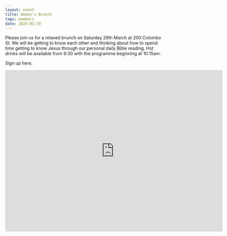 ```yaml
---
layout: event
title: Women's Brunch
tags: members
date: 2025-03-29
---
```


Please join us for a relaxed brunch on Saturday 29th March at 200 Colombo St. We will be getting to know each other and thinking about how to spend time getting to know Jesus through our personal daily Bible reading. Hot drinks will be available from 9:30 with the programme beginning at 10:15am. 
<!--excerpt end-->

Sign up here.

<iframe src="https://docs.google.com/forms/d/e/1FAIpQLSf0hS6XE4f3bjJQ5siuHsW0KHP_oHULFbqCaa9hdgr0wPNr0Q/viewform?embedded=true" width="700" height="520" frameborder="0" marginheight="0" marginwidth="0">Loading…</iframe>
